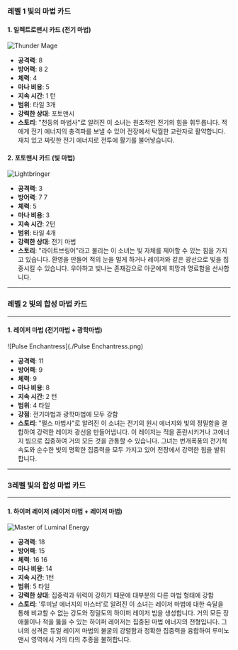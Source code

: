 ### 레벨 1 빛의 마법 카드

#### 1. 일렉트로맨시 카드 (전기 마법)

![Thunder Mage](./ThunderMage.png)

- **공격력**: 8
- **방어력**: 8 2
- **체력**: 4
- **마나 비용**: 5
- **지속 시간**: 1 턴
- **범위**: 타일 3개
- **강력한 상대**: 포토맨시
- **스토리**: "천둥의 마법사"로 알려진 이 소녀는 원초적인 전기의 힘을 휘두릅니다. 적에게 전기 에너지의 충격파를 보낼 수 있어 전장에서 탁월한 교란자로 활약합니다. 재치 있고 짜릿한 전기 에너지로 전투에 활기를 불어넣습니다.

#### 2. 포토맨시 카드 (빛 마법)

![Lightbringer](./Lightbringer.png)

- **공격력**: 3
- **방어력**: 7 7
- **체력**: 5
- **마나 비용**: 3
- **지속 시간**: 2턴
- **범위**: 타일 4개
- **강력한 상대**: 전기 마법
- **스토리**: "라이트브링어"라고 불리는 이 소녀는 빛 자체를 제어할 수 있는 힘을 가지고 있습니다. 환영을 만들어 적의 눈을 멀게 하거나 레이저와 같은 광선으로 빛을 집중시킬 수 있습니다. 우아하고 빛나는 존재감으로 아군에게 희망과 명료함을 선사합니다.

---

### 레벨 2 빛의 합성 마법 카드

---

#### 1. 레이저 마법 (전기마법 + 광학마법)

![Pulse Enchantress](./Pulse Enchantress.png)

- **공격력**: 11
- **방어력**: 9
- **체력**: 9
- **마나 비용**: 8
- **지속 시간**: 2 턴
- **범위**: 4 타일
- **강점**: 전기마법과 광학마법에 모두 강함
- **스토리**: "펄스 마법사"로 알려진 이 소녀는 전기의 원시 에너지와 빛의 정밀함을 결합하여 강력한 레이저 광선을 만들어냅니다. 이 레이저는 적을 혼란시키거나 고에너지 빔으로 집중하여 거의 모든 것을 관통할 수 있습니다. 그녀는 번개폭풍의 전기적 속도와 순수한 빛의 명확한 집중력을 모두 가지고 있어 전장에서 강력한 힘을 발휘합니다.

---

### 3레벨 빛의 합성 마법 카드

---

#### 1. 하이퍼 레이저 (레이저 마법 + 레이저 마법)

![Master of Luminal Energy](./MasterofLuminalEnergy.png)

- **공격력**: 18
- **방어력**: 15
- **체력**: 16 16
- **마나 비용**: 14
- **지속 시간**: 1턴
- **범위**: 5 타일
- **강력한 상대**: 집중력과 위력이 강하기 때문에 대부분의 다른 마법 형태에 강함
- **스토리**: '루미날 에너지의 마스터'로 알려진 이 소녀는 레이저 마법에 대한 숙달을 통해 비교할 수 없는 강도와 정밀도의 하이퍼 레이저 빔을 생성합니다. 거의 모든 장애물이나 적을 뚫을 수 있는 하이퍼 레이저는 집중된 마법 에너지의 전형입니다. 그녀의 성격은 듀얼 레이저 마법의 불굴의 강렬함과 정확한 집중력을 융합하여 루미노맨시 영역에서 거의 타의 추종을 불허합니다.
